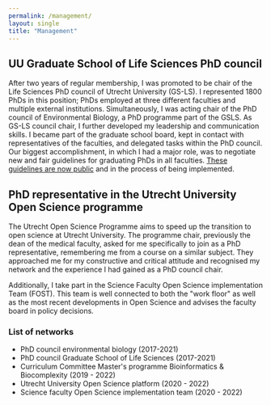 ```yaml
---
permalink: /management/
layout: single
title: "Management"
---
```


## UU Graduate School of Life Sciences PhD council
After two years of regular membership, I was promoted to be chair of the Life Sciences PhD council of Utrecht University (GS-LS). 
I represented 1800 PhDs in this position; PhDs employed at three different faculties and multiple external institutions. 
Simultaneously, I was acting chair of the PhD council of Environmental Biology, a PhD programme part of the GSLS.
As GS-LS council chair, I further developed my leadership and communication skills. 
I became part of the graduate school board, kept in contact with representatives of the faculties, and delegated tasks within the PhD council. 
Our biggest accomplishment, in which I had a major role, was to negotiate new and fair guidelines for graduating PhDs in all faculties.
[These guidelines are now public](https://www.uu.nl/sites/default/files/Quality%20assurance%20PhD%20GSLS%202021%20versie%202.2%20%28final%29%20May%202021.pdf) and in the process of being implemented.

## PhD representative in the Utrecht University Open Science programme
The Utrecht Open Science Programme aims to speed up the transition to open science at Utrecht University. 
The programme chair, previously the dean of the medical faculty, asked for me specifically to join as a PhD representative, remembering me from a course on a similar subject. 
They approached me for my constructive and critical attitude and recognised my network and the experience I had gained as a PhD council chair.

Additionally, I take part in the Science Faculty Open Science implementation Team (FOST).
This team is well connected to both the "work floor" as well as the most recent developments in Open Science and advises the faculty board in policy decisions.

### List of networks
 - PhD council environmental biology (2017-2021)
 - PhD council Graduate School of Life Sciences (2017-2021)
 - Curriculum Committee Master's programme Bioinformatics & Biocomplexity (2019 - 2022)
 - Utrecht University Open Science platform (2020 - 2022)
 - Science faculty Open Science implementation team (2020 - 2022)





